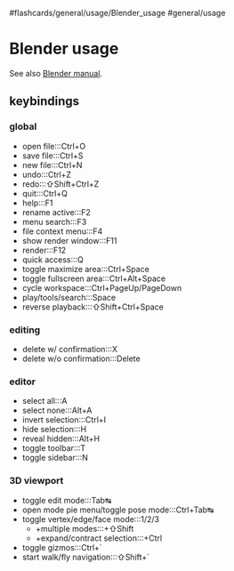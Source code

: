 #flashcards/general/usage/Blender_usage #general/usage

# Blender usage

See also [Blender manual](https://docs.blender.org/manual/en/dev/interface/keymap/blender_default.html).

## keybindings

### global

- open file:::Ctrl+O
- save file:::Ctrl+S
- new file:::Ctrl+N
- undo:::Ctrl+Z
- redo:::⇧Shift+Ctrl+Z
- quit:::Ctrl+Q
- help:::F1
- rename active:::F2
- menu search:::F3
- file context menu:::F4
- show render window:::F11
- render:::F12
- quick access:::Q
- toggle maximize area:::Ctrl+Space
- toggle fullscreen area:::Ctrl+Alt+Space
- cycle workspace:::Ctrl+PageUp/PageDown
- play/tools/search:::Space
- reverse playback:::⇧Shift+Ctrl+Space

### editing

- delete w/ confirmation:::X
- delete w/o confirmation:::Delete

### editor

- select all:::A
- select none:::Alt+A
- invert selection:::Ctrl+I
- hide selection:::H
- reveal hidden:::Alt+H
- toggle toolbar:::T
- toggle sidebar:::N

### 3D viewport

- toggle edit mode:::Tab↹
- open mode pie menu/toggle pose mode:::Ctrl+Tab↹
- toggle vertex/edge/face mode:::1/2/3
	- +multiple modes:::+⇧Shift
	- +expand/contract selection:::+Ctrl
- toggle gizmos:::Ctrl+\`
- start walk/fly navigation:::⇧Shift+\`
